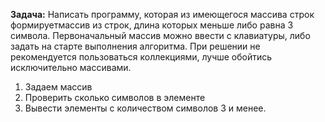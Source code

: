 **Задача:**
Написать программу, которая из имеющегося массива строк формируетмассив из строк, длина которых меньше либо равна 3 символа. 
Первоначальный массив можно ввести с клавиатуры, либо задать на старте выполнения алгоритма. 
При решении не рекомендуется пользоваться коллекциями, лучше обойтись исключительно массивами.

1. Задаем массив
2. Проверить сколько символов в элементе
3. Вывести элементы с количеством символов 3 и менее.